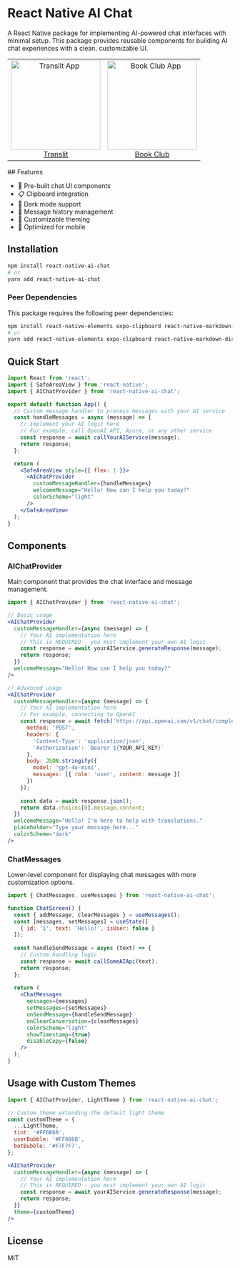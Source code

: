 # React Native AI Chat

A React Native package for implementing AI-powered chat interfaces with minimal setup. This package provides reusable components for building AI chat experiences with a clean, customizable UI.

<table style="width:100%;">
  <tr>
    <td style="text-align:center;">
      <img width="200" alt="Translit App" src="https://github.com/user-attachments/assets/4b090ad0-f3a4-45fa-acdf-a0e93ece7fa5" />
      <br>
      <a href="https://apps.apple.com/us/app/translit-translator-more/id6447789720">Translit</a>
    </td>
    <td style="text-align:center;">
      <img width="200" alt="Book Club App" src="https://github.com/user-attachments/assets/f7913d62-38ab-439c-bb3f-5003e01f8446" />
      <br>
      <a href="https://apps.apple.com/us/app/book-club-reading-tracker/id6742517590">Book Club</a>
    </td>
  </tr>
</table>
## Features

- 🤖 Pre-built chat UI components
- 📋 Clipboard integration
- 🌙 Dark mode support
- 💬 Message history management
- 🎨 Customizable theming
- 📱 Optimized for mobile

## Installation

```bash
npm install react-native-ai-chat
# or
yarn add react-native-ai-chat
```

### Peer Dependencies

This package requires the following peer dependencies:

```bash
npm install react-native-elements expo-clipboard react-native-markdown-display @react-native-async-storage/async-storage
# or
yarn add react-native-elements expo-clipboard react-native-markdown-display @react-native-async-storage/async-storage
```

## Quick Start

```jsx
import React from 'react';
import { SafeAreaView } from 'react-native';
import { AIChatProvider } from 'react-native-ai-chat';

export default function App() {
  // Custom message handler to process messages with your AI service
  const handleMessages = async (message) => {
    // Implement your AI logic here
    // For example, call OpenAI API, Azure, or any other service
    const response = await callYourAIService(message);
    return response;
  };

  return (
    <SafeAreaView style={{ flex: 1 }}>
      <AIChatProvider
        customMessageHandler={handleMessages}
        welcomeMessage="Hello! How can I help you today?"
        colorScheme="light"
      />
    </SafeAreaView>
  );
}
```

## Components

### AIChatProvider

Main component that provides the chat interface and message management.

```jsx
import { AIChatProvider } from 'react-native-ai-chat';

// Basic usage
<AIChatProvider
  customMessageHandler={async (message) => {
    // Your AI implementation here
    // This is REQUIRED - you must implement your own AI logic
    const response = await yourAIService.generateResponse(message);
    return response;
  }}
  welcomeMessage="Hello! How can I help you today?"
/>

// Advanced usage
<AIChatProvider
  customMessageHandler={async (message) => {
    // Your AI implementation here
    // For example, connecting to OpenAI
    const response = await fetch('https://api.openai.com/v1/chat/completions', {
      method: 'POST',
      headers: {
        'Content-Type': 'application/json',
        'Authorization': `Bearer ${YOUR_API_KEY}`
      },
      body: JSON.stringify({
        model: 'gpt-4o-mini',
        messages: [{ role: 'user', content: message }]
      })
    });
    
    const data = await response.json();
    return data.choices[0].message.content;
  }}
  welcomeMessage="Hello! I'm here to help with translations."
  placeholder="Type your message here..."
  colorScheme="dark"
/>
```

### ChatMessages

Lower-level component for displaying chat messages with more customization options.

```jsx
import { ChatMessages, useMessages } from 'react-native-ai-chat';

function ChatScreen() {
  const { addMessage, clearMessages } = useMessages();
  const [messages, setMessages] = useState([
    { id: '1', text: 'Hello!', isUser: false }
  ]);
  
  const handleSendMessage = async (text) => {
    // Custom handling logic
    const response = await callSomeAIApi(text);
    return response;
  };
  
  return (
    <ChatMessages
      messages={messages}
      setMessages={setMessages}
      onSendMessage={handleSendMessage}
      onClearConversation={clearMessages}
      colorScheme="light"
      showTimestamp={true}
      disableCopy={false}
    />
  );
}
```

## Usage with Custom Themes

```jsx
import { AIChatProvider, LightTheme } from 'react-native-ai-chat';

// Custom theme extending the default light theme
const customTheme = {
  ...LightTheme,
  tint: '#FF6B6B',
  userBubble: '#FF6B6B',
  botBubble: '#F7F7F7',
};

<AIChatProvider
  customMessageHandler={async (message) => {
    // Your AI implementation here
    // This is REQUIRED - you must implement your own AI logic
    const response = await yourAIService.generateResponse(message);
    return response;
  }}
  theme={customTheme}
/>
```

## License

MIT 
